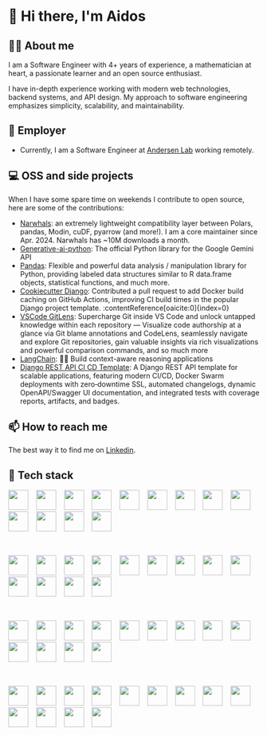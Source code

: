 # 👋 Hi there, I'm Aidos
  
## 🦸‍♂️ About me

I am a Software Engineer with 4+ years of experience, a mathematician at heart, a passionate learner and an open source enthusiast.

I have in-depth experience working with modern web technologies, backend systems, and API design. My approach to software engineering emphasizes simplicity, scalability, and maintainability.

## 💼 Employer

- Currently, I am a Software Engineer at [Andersen Lab](https://andersenlab.com/) working remotely.

## 💻 OSS and side projects

When I have some spare time on weekends I contribute to open source, here are some of the contributions:

- [Narwhals](https://github.com/narwhals-dev/narwhals/pulls?q=is%3Apr+involves%3Aaidoskanapyanov): an extremely lightweight compatibility layer between Polars, pandas, Modin, cuDF, pyarrow (and more!). I am a core maintainer since Apr. 2024. Narwhals has ~10M downloads a month.
- [Generative-ai-python](https://github.com/google-gemini/generative-ai-python/pulls?q=is%3Apr+is%3Amerged+author%3Aaidoskanapyanov): The official Python library for the Google Gemini API
- [Pandas](https://github.com/pandas-dev/pandas/pulls?q=is%3Apr+is%3Amerged+author%3Aaidoskanapyanov): Flexible and powerful data analysis / manipulation library for Python, providing labeled data structures similar to R data.frame objects, statistical functions, and much more.
- [Cookiecutter Django](https://github.com/cookiecutter/cookiecutter-django/pulls?q=involves%3Aaidoskanapyanov+is%3Amerged): Contributed a pull request to add Docker build caching on GitHub Actions, improving CI build times in the popular Django project template. :contentReference[oaicite:0]{index=0}
- [VSCode GitLens](https://github.com/gitkraken/vscode-gitlens/pulls?q=involves%3Aaidoskanapyanov): Supercharge Git inside VS Code and unlock untapped knowledge within each repository — Visualize code authorship at a glance via Git blame annotations and CodeLens, seamlessly navigate and explore Git repositories, gain valuable insights via rich visualizations and powerful comparison commands, and so much more
- [LangChain](https://github.com/langchain-ai/langchain/pulls?q=is%3Apr+involves%3Aaidoskanapyanov+is%3Amerged): 🦜🔗 Build context-aware reasoning applications
- [Django REST API CI CD Template](https://github.com/aidoskanapyanov/django-rest-api-ci-cd-template): A Django REST API template for scalable applications, featuring modern CI/CD, Docker Swarm deployments with zero‑downtime SSL, automated changelogs, dynamic OpenAPI/Swagger UI documentation, and integrated tests with coverage reports, artifacts, and badges.

## 📫 How to reach me

The best way it to find me on [Linkedin](https://www.linkedin.com/in/aidos-kanapyanov/).

## 🔧 Tech stack

[<img height="40" width="40" src="https://cdn.simpleicons.org/python">](https://www.python.org/) &nbsp;&nbsp;
[<img height="40" width="40" src="https://cdn.simpleicons.org/pandas">](https://pandas.pydata.org/) &nbsp;&nbsp;
[<img height="40" width="40" src="https://cdn.simpleicons.org/polars">](https://www.pola.rs/) &nbsp;&nbsp;
[<img height="40" width="40" src="https://cdn.simpleicons.org/numpy">](https://numpy.org/) &nbsp;&nbsp;
[<img height="40" width="40" src="https://cdn.simpleicons.org/scipy">](https://scipy.org/) &nbsp;&nbsp;
[<img height="40" width="40" src="https://cdn.simpleicons.org/scikitlearn">](https://scikit-learn.org/stable/) &nbsp;&nbsp;
[<img height="40" width="40" src="https://cdn.simpleicons.org/pytorch">](https://pytorch.org/) &nbsp;&nbsp;
[<img height="40" width="40" src="https://cdn.simpleicons.org/pydantic">](https://docs.pydantic.dev/latest/) &nbsp;&nbsp;
[<img height="40" width="40" src="https://cdn.simpleicons.org/fastapi">](https://fastapi.tiangolo.com/) &nbsp;&nbsp;
[<img height="40" width="40" src="https://cdn.simpleicons.org/plotly">](https://plotly.com/python/) &nbsp;&nbsp;
[<img height="40" width="40" src="https://cdn.simpleicons.org/pytest">](https://docs.pytest.org/) &nbsp;&nbsp;
[<img height="40" width="40" src="https://cdn.simpleicons.org/ruff">](https://beta.ruff.rs/docs/) &nbsp;&nbsp;
[<img height="40" width="40" src="https://cdn.simpleicons.org/pypi">](https://pypi.org/)

<br>

[<img height="40" width="40" src="https://cdn.simpleicons.org/rust">](https://www.rust-lang.org/) &nbsp;&nbsp;
[<img height="40" width="40" src="https://cdn.simpleicons.org/terraform">](https://www.terraform.io/) &nbsp;&nbsp;
[<img height="40" width="40" src="https://cdn.simpleicons.org/postgresql">](https://www.postgresql.org/) &nbsp;&nbsp;
[<img height="40" width="40" src="https://cdn.simpleicons.org/sqlite">](https://www.sqlite.org/) &nbsp;&nbsp;
[<img height="40" width="40" src="https://cdn.simpleicons.org/presto">](https://prestodb.io/) &nbsp;&nbsp;
[<img height="40" width="40" src="https://cdn.simpleicons.org/docker">](https://docs.docker.com/) &nbsp;&nbsp;
[<img height="40" width="40" src="https://cdn.simpleicons.org/kubernetes">](https://kubernetes.io/) &nbsp;&nbsp;
[<img height="40" width="40" src="https://cdn.simpleicons.org/linux">](https://www.linux.org/) &nbsp;&nbsp;
[<img height="40" width="40" src="https://cdn.simpleicons.org/ubuntu">](https://ubuntu.com/) &nbsp;&nbsp;
[<img height="40" width="40" src="https://cdn.simpleicons.org/git">](https://git-scm.com/) &nbsp;&nbsp;
[<img height="40" width="40" src="https://cdn.simpleicons.org/github">](https://github.com/) &nbsp;&nbsp;
[<img height="40" width="40" src="https://cdn.simpleicons.org/githubactions">](https://github.com/features/actions) &nbsp;&nbsp;
[<img height="40" width="40" src="https://cdn.simpleicons.org/bitbucket">](https://bitbucket.org/product)

<br>

[<img height="40" width="40" src="https://cdn.simpleicons.org/awslambda">](https://docs.aws.amazon.com/lambda/) &nbsp;&nbsp;
[<img height="40" width="40" src="https://cdn.simpleicons.org/amazons3">](https://docs.aws.amazon.com/s3/) &nbsp;&nbsp;
[<img height="40" width="40" src="https://cdn.simpleicons.org/amazonec2">](https://docs.aws.amazon.com/ec2/) &nbsp;&nbsp;
[<img height="40" width="40" src="https://cdn.simpleicons.org/amazoneks">](https://docs.aws.amazon.com/eks/) &nbsp;&nbsp;
[<img height="40" width="40" src="https://cdn.simpleicons.org/amazonrds">](https://docs.aws.amazon.com/rds/) &nbsp;&nbsp;
[<img height="40" width="40" src="https://cdn.simpleicons.org/amazonapigateway">](https://docs.aws.amazon.com/apigateway/) &nbsp;&nbsp;
[<img height="40" width="40" src="https://cdn.simpleicons.org/amazonsimpleemailservice">](https://docs.aws.amazon.com/ses/) &nbsp;&nbsp;
[<img height="40" width="40" src="https://cdn.simpleicons.org/amazoniam">](https://docs.aws.amazon.com/iam/) &nbsp;&nbsp;
[<img height="40" width="40" src="https://cdn.simpleicons.org/amazonsqs">](https://docs.aws.amazon.com/sqs/) &nbsp;&nbsp;
[<img height="40" width="40" src="https://cdn.simpleicons.org/amazondynamodb">](https://docs.aws.amazon.com/amazondynamodb/) &nbsp;&nbsp;
[<img height="40" width="40" src="https://cdn.simpleicons.org/amazoncloudwatch">](https://docs.aws.amazon.com/cloudwatch/) &nbsp;&nbsp;
[<img height="40" width="40" src="https://cdn.simpleicons.org/nextdotjs">](https://nextjs.org/) &nbsp;&nbsp;
[<img height="40" width="40" src="https://cdn.simpleicons.org/react">](https://reactjs.org/)

<br>

[<img height="40" width="40" src="https://cdn.simpleicons.org/typescript">](https://www.typescriptlang.org/) &nbsp;&nbsp;
[<img height="40" width="40" src="https://cdn.simpleicons.org/django">](https://www.djangoproject.com/) &nbsp;&nbsp;
[<img height="40" width="40" src="https://cdn.simpleicons.org/huggingface">](https://huggingface.co/) &nbsp;&nbsp;
[<img height="40" width="40" src="https://cdn.simpleicons.org/langchain">](https://github.com/langchain-ai/langchain/) &nbsp;&nbsp;
[<img height="40" width="40" src="https://cdn.simpleicons.org/apachekafka">](https://kafka.apache.org/) &nbsp;&nbsp;
[<img height="40" width="40" src="https://cdn.simpleicons.org/prometheus">](https://prometheus.io/) &nbsp;&nbsp;
[<img height="40" width="40" src="https://cdn.simpleicons.org/grafana">](https://grafana.com/) &nbsp;&nbsp;
[<img height="40" width="40" src="https://cdn.simpleicons.org/elasticsearch">](https://www.elastic.co/elasticsearch/) &nbsp;&nbsp;
[<img height="40" width="40" src="https://cdn.simpleicons.org/elastic">](https://www.elastic.co/elk-stack/) &nbsp;&nbsp;
[<img height="40" width="40" src="https://cdn.simpleicons.org/kibana">](https://www.elastic.co/kibana/) &nbsp;&nbsp;
[<img height="40" width="40" src="https://cdn.simpleicons.org/logstash">](https://www.elastic.co/logstash/) &nbsp;&nbsp;
[<img height="40" width="40" src="https://cdn.simpleicons.org/redis">](https://redis.io/) &nbsp;&nbsp;
[<img height="40" width="40" src="https://cdn.simpleicons.org/helm">](https://helm.sh/)

